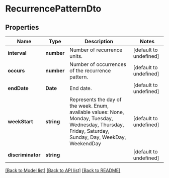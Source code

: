 # RecurrencePatternDto

## Properties
Name | Type | Description | Notes
------------ | ------------- | ------------- | -------------
**interval** | **number** | Number of recurrence units.              | [default to undefined]
**occurs** | **number** | Number of occurrences of the recurrence pattern.              | [default to undefined]
**endDate** | **Date** | End date.              | [default to undefined]
**weekStart** | **string** | Represents the day of the week. Enum, available values: None, Monday, Tuesday, Wednesday, Thursday, Friday, Saturday, Sunday, Day, WeekDay, WeekendDay | [default to undefined]
**discriminator** | **string** |  | [default to undefined]



[[Back to Model list]](README.md#documentation-for-models) [[Back to API list]](README.md#documentation-for-api-endpoints) [[Back to README]](README.md)

